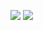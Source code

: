 ![](https://github-readme-stats.vercel.app/api?username=xla0chen&show_icons=true&theme=dark&count_private=true)
![](https://activity-graph.herokuapp.com/graph?username=xla0chen&theme=github&theme=dark&count_private=true)
